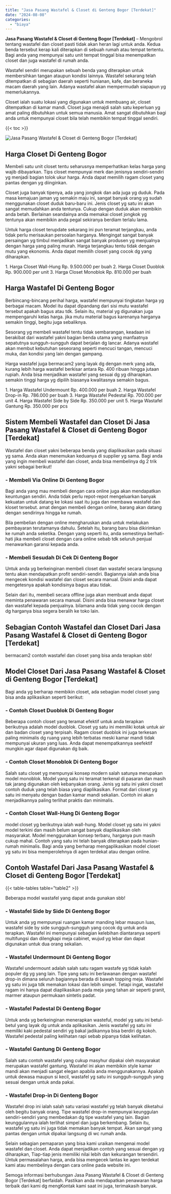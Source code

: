 ```yaml
---
title: "Jasa Pasang Wastafel & Closet di Genteng Bogor [Terdekat]"
date: "2024-08-08"
categories: 
  - "biaya"
---
```


**Jasa Pasang Wastafel & Closet di Genteng Bogor \[Terdekat\]** – Mengobrol tentang wastafel dan closet pasti tidak akan heran lagi untuk anda. Kedua benda tersebut kerap kali diterapkan di sebuah rumah atau tempat tertentu. Bagi anda yang mempunyai satu unit tempat tinggal bisa menempatkan closet dan juga wastafel di rumah anda.

Wastafel sendiri merupakan sebuah benda yang diterapkan untuk membersihkan tangan ataupun kondisi lainnya. Wastafel sekarang telah ditempatkan di sebagian daerah seperti hunianan, kafe, dan beraneka macam daerah yang lain. Adanya wastafel akan mempermudah siapapun yg memerlukannya.

Closet ialah suatu lokasi yang digunakan untuk membuang air, closet ditempatkan di kamar mandi. Closet juga menajdi salah satu keperluan yg amat paling dibutuhkan untuk semua manusia. Amat sangat dibutuhkan bagi anda untuk mempunyai closet bila telah membikin tempat tinggal sendiri.

{{< toc >}}

![Jasa Pasang Wastafel & Closet di Genteng Bogor [Terdekat]](/images/wastafel-closet-murah62.png)

## Harga Closet Di Genteng Bogor

Membeli satu unit closet tentu seharusnya memperhatikan kelas harga yang wajib dibayarkan. Tips closet mempunyai merk dan jenisnya sendiri-sendiri yg menjadi bagian tolok ukur harga. Anda dapat memilih ragam closet yang pantas dengan yg diinginkan.

Closet juga banyak tipenya, ada yang jongkok dan ada juga yg duduk. Pada masa kemajuan jaman yg semakin maju ini, sangat banyak orang yg sudah menggunakan closet duduk baru-baru ini. Jenis closet yg satu ini akan sangat memudahkan anda tentunya. Cukup dengan duduk akan membikin anda betah. Berlainan seandainya anda memakai closet jongkok yg tentunya akan membikin anda pegal sekiranya berdiam terlalu lama.

Untuk harga closet terupdate sekarang ini pun teramat terjangkau, anda tidak perlu merisaukan persoalan harganya. Mengingat sangat banyak persaingan yg timbul menjadikan sangat banyak produsen yg menjualnya dengan harga yang paling murah. Harga terjangkau tentu tidak dengan mutu yang ekonomis. Anda dapat memilih closet yang cocok dg yang diharapkan.

1\. Harga Closet Wall-Hung Rp. 9.500.000 per buah 2. Harga Closet Duoblok Rp. 900.000 per unit 3. Harga Closet Monoblok Rp. 810.000 per buah

## Harga Wastafel Di Genteng Bogor

Berbincang-bincang perihal harga, wastafel mempunyai tingkatan harga yg berbagai macam. Model itu dapat dipandang dari sisi mutu wastafel tersebut apakah bagus atau tdk. Selain itu, material yg digunakan juga mempengaruhi kelas harga. jika mutu material bagus karenanya harganya semakin tinggi, begitu juga sebaliknya.

Sesorang yg membeli wastafel tentu tidak sembarangan, keadaan ini berakibat dari wastafel yakni bagian benda utama yang manfaatnya sepatutnya sungguh-sungguh dapat berjalan dg lancar. Adanya wastafel akan membut kebutuhan seseorang seperti mencuci tangan, mencuci muka, dan kondisi yang lain dengan gampang.

Harga wastafel juga bermacam2 yang layak dg dengan merk yang ada, kurang lebih harga wastafel berkisar antara Rp. 400 ribuan hingga jutaan rupiah. Anda bisa menjadikan wastafel yang sesuai dg yg diharapkan. semakin tinggi harga yg dipilih biasanya kwalitasnya semakin bagus.

1\. Harga Wastafel Undermount Rp. 400.000 per buah 2. Harga Wastafel Drop-in Rp. 786.000 per buah 3. Harga Wastafel Pedestal Rp. 700.000 per unit 4. Harga Wastafel Side by Side Rp. 350.000 per unit 5. Harga Wastafel Gantung Rp. 350.000 per pcs

## Sistem Membeli Wastafel dan Closet Di Jasa Pasang Wastafel & Closet di Genteng Bogor \[Terdekat\]

Wastafel dan closet yakni beberapa benda yang diaplikasikan pada situasi yg sama. Anda akan menemukan keduanya di supplier yg sama. Bagi anda yang ingin membeli wastafel dan closet, anda bisa membelinya dg 2 trik yakni sebagai berikut!

### \- Membeli Via Online Di Genteng Bogor

Bagi anda yang mau membeli dengan cara online juga akan mendapatkan keuntungan sendiri. Anda tidak perlu repot-repot mengeluarkan banyak kekuatan untuk datang ke lokasi saat itu juga dan membawa wastafel dan kloset tersebut. amat dengan membeli dengan online, barang akan datang dengan sendirinya hingga ke rumah.

Bila pembelian dengan online mengharuskan anda untuk melakukan pembayaran terutamanya dahulu. Setelah itu, barang baru bisa dikirimkan ke rumah anda seketika. Dengan yang seperti itu, anda semestinya berhati-hati jika membeli closet dengan cara online sebab tdk seluruh penjual menawarkan garansi kepada anda.

### \- Membeli Sesudah Di Cek Di Genteng Bogor

Untuk anda yg berkeinginan membeli closet dan wastafel secara langsung tentu akan mendapatkan profit sendiri-sendiri. Bagiannya ialah anda bisa mengecek kondisi wastafel dan closet secara manual. Disini anda dapat mengetesnya apakah kondisinya bagus atau tidak.

Selain dari itu, membeli secara offline juga akan membuat anda dapat meminta penawaran secara manual. Disini anda bisa menawar harga closet dan wastafel kepada penjualnya. bilamana anda tidak yang cocok dengan dg harganya bisa segera beralih ke toko lain.

## Sebagian Contoh Wastafel dan Closet Dari Jasa Pasang Wastafel & Closet di Genteng Bogor \[Terdekat\]

bermacam2 contoh wastafel dan closet yang bisa anda terapkan sbb!

## Model Closet Dari Jasa Pasang Wastafel & Closet di Genteng Bogor \[Terdekat\]

Bagi anda yg berharap membikin closet, ada sebagian model closet yang bisa anda aplikasikan seperti berikut:

### \- Contoh Closet Duoblok Di Genteng Bogor

Beberapa contoh closet yang teramat efektif untuk anda terapkan berikutnya adalah model duoblok. Closet yg satu ini memiliki kotak untuk air dan badan closet yang terpisah. Ragam closet duoblok ini juga terkesan paling minimalis dg ruang yang lebih terbatas meski kamar mandi tidak mempunyai ukuran yang luas. Anda dapat menempatkannya seefektif mungkin agar dapat digunakan dg baik.

### \- Contoh Closet Monoblok Di Genteng Bogor

Salah satu closet yg mempunyai konsep modern salah satunya merupakan model monoblok. Model yang satu ini teramat terkenal di pasaran dan masih tak jarang digunakan oleh kebanyakan orang. Jenis yg satu ini yakni closet contoh duduk yang telah biasa yang diaplikasikan. Format dari closet yg satu ini menyatu dengan badan kamar mandi sekalian. Contoh ini akan menjadikannya paling terlihat praktis dan minimalis.

### \- Contoh Closet Wall-Hung Di Genteng Bogor

model closet yg berikutnya ialah wall-hung. Model closet yg satu ini yakni model terkini dan masih belum sangat banyak diaplikasikan oleh masyarakat. Model menggunakan konsep terbaru, harganya pun masih cukup mahal. Contoh yang satu ini telah banyak diterapkan pada hunian-rumah minimalis. Bagi anda yang berharap mengaplikasikan model closet yg satu ini bisa memperolehnya di agen terdekat atau dengan online.

## Contoh Wastafel Dari Jasa Pasang Wastafel & Closet di Genteng Bogor \[Terdekat\]

{{< table-tables table="table2" >}}

Beberapa model wastafel yang dapat anda gunakan sbb!

### \- Wastafel Side by Side Di Genteng Bogor

Untuk anda yg mempunyai ruangan kamar manding lebar maupun luas, wastafel side by side sungguh-sungguh yang cocok dg untuk anda terapkan. Wastafel ini mempunyai sebagian kelebihan diantaranya seperti multifungsi dan dilengkapi meja cabinet, wujud yg lebar dan dapat digunakan untuk dua orang sekalian.

### \- Wastafel Undermount Di Genteng Bogor

Wastafel undermount adalah salah satu ragam wastafe yg tidak kalah populer dg yg yang lain. Tipe yang satu ini berlawanan dengan wastafel drop-in dimana seluruh bagiannya berada di bawah topping meja. Wastafel yg satu ini juga tdk memakan lokasi dan lebih simpel. Tetapi ingat, wastafel ragam ini hanya dapat diaplikasikan pada meja yang tahan air seperti granit, marmer ataupun permukaan sintetis padat.

### \- Wastafel Padestal Di Genteng Bogor

Untuk anda yg berkeinginan menerapkan wasteful, model yg satu ini betul-betul yang layak dg untuk anda aplikasikan. Jenis wastafel yg satu ini memiliki kaki pedestal sendiri yg bakal jadikannya bisa berdiri dg kokoh. Wastafel pedestal paling kelihatan rapi sebab pipanya tidak kelihatan.

### \- Wastafel Gantung Di Genteng Bogor

Salah satu contoh wastafel yang cukup masyhur dipakai oleh masyarakat merupakan wastafel gantung. Wastafel ini akan membikin style kamar mandi akan menjadi sangat elegan apabila anda menggunakannya. Apakah untuk dewasa maupun si kecil, wastafel yg satu ini sungguh-sungguh yang sesuai dengan untuk anda pakai.

### \- Wastafel Drop-in Di Genteng Bogor

Wastafel drop ini ialah salah satu variasi wastafel yg telah banyak diketahui oleh begitu banyak orang. Tipe wastafel drop-in mempunyai keunggulan sendiri-sendiri yang membedakan dg tipe wastafel yang lain. Bagian keunggulannya ialah terlihat simpel dan juga berkembang. Selain itu, wastafel yg satu ini juga tidak memakan banyak tempat. Akan sangat yang pantas dengan untuk dipakai langsung di wc rumah anda.

Selain sebagian pemaparan yang bisa kami uraikan mengenai model wastafel dan closet. Anda dapat menjadikan contoh yang sesuai dengan yg diharapkan, Tiap-tiap jenis memiliki nilai lebih dan kekurangan tersendiri. Untuk permasalahan harga, anda bisa mengecek lantas ke agen terdekat kami atau membelinya dengan cara online pada website ini.

Semoga informasi berhubungan Jasa Pasang Wastafel & Closet di Genteng Bogor \[Terdekat\] berfaidah. Pastikan anda mendapatkan penawaran harga terbaik dari kami dg mengKontak kami saat ini juga, terimakasih banyak.
